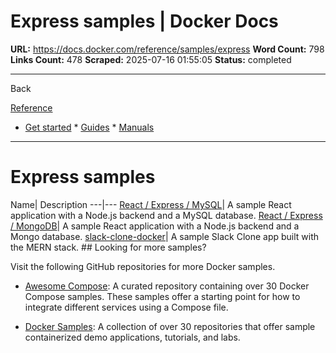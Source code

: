 # Express samples | Docker Docs

**URL:** https://docs.docker.com/reference/samples/express
**Word Count:** 798
**Links Count:** 478
**Scraped:** 2025-07-16 01:55:05
**Status:** completed

---

Back

[Reference](https://docs.docker.com/reference/)

  * [Get started](https://docs.docker.com/get-started/)   * [Guides](https://docs.docker.com/guides/)   * [Manuals](https://docs.docker.com/manuals/)

* * *

# Express samples

Name| Description   ---|---   [React / Express / MySQL](https://github.com/docker/awesome-compose/tree/master/react-express-mysql)| A sample React application with a Node.js backend and a MySQL database.   [React / Express / MongoDB](https://github.com/docker/awesome-compose/tree/master/react-express-mongodb)| A sample React application with a Node.js backend and a Mongo database.   [slack-clone-docker](https://github.com/dockersamples/slack-clone-docker)| A sample Slack Clone app built with the MERN stack.      ## Looking for more samples?

Visit the following GitHub repositories for more Docker samples.

  * [Awesome Compose](https://github.com/docker/awesome-compose): A curated repository containing over 30 Docker Compose samples. These samples offer a starting point for how to integrate different services using a Compose file.

  * [Docker Samples](https://github.com/dockersamples?q=&type=all&language=&sort=stargazers): A collection of over 30 repositories that offer sample containerized demo applications, tutorials, and labs.